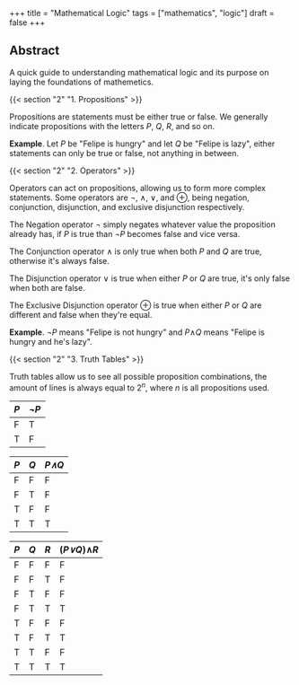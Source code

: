 +++
title = "Mathematical Logic"
tags = ["mathematics", "logic"]
draft = false
+++

## **Abstract**

A quick guide to understanding mathematical logic and its purpose on laying the foundations of mathemetics.

{{< section "2" "1. Propositions" >}}

Propositions are statements must be either true or false. We generally indicate propositions with the letters *P*, *Q*, *R*, and so on.

**Example**. Let *P* be "Felipe is hungry" and let *Q* be "Felipe is lazy", either statements can only be true or false, not anything in between.

{{< section "2" "2. Operators" >}}

Operators can act on propositions, allowing us to form more complex statements. Some operators are &not;, &and;, &or;, and &oplus;, being negation, conjunction, disjunction, and exclusive disjunction respectively.

The Negation operator &not; simply negates whatever value the proposition already has, if *P* is true than *&not;P* becomes false and vice versa.

The Conjunction operator &and; is only true when both *P* and *Q* are true, otherwise it's always false.

The Disjunction operator &or; is true when either *P* or *Q* are true, it's only false when both are false.

The Exclusive Disjunction operator &oplus; is true when either *P* or *Q* are different and false when they're equal.

**Example**. &not;*P* means "Felipe is not hungry" and *P*&and;*Q* means "Felipe is hungry and he's lazy".

{{< section "2" "3. Truth Tables" >}}

Truth tables allow us to see all possible proposition combinations, the amount of lines is always equal to 2<sup>*n*</sup>, where *n* is all propositions used.

|*P*|*&not;P*|
|---|---|
| F | T |
| T | F |

|*P*|*Q*|*P&and;Q*|
|---|---|---|
| F | F | F |
| F | T | F |
| T | F | F |
| T | T | T |

|*P*|*Q*|*R*|(*P&or;Q*)&and;*R*|
|---|---|---|---|
| F | F | F | F |
| F | F | T | F |
| F | T | F | F |
| F | T | T | T |
| T | F | F | F |
| T | F | T | T |
| T | T | F | F |
| T | T | T | T |
